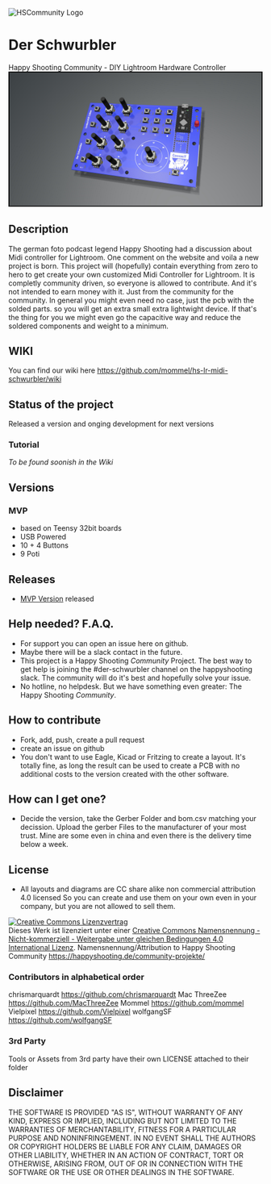 ![HSCommunity Logo](assets/hscommunity_logo_small.jpg)
# Der Schwurbler
Happy Shooting Community - DIY Lightroom Hardware Controller
![Render with Parts](pcb/MVP/Render/front_with_LC.jpg)

## Description
The german foto podcast legend Happy Shooting had a discussion about Midi controller for Lightroom. One comment on the website and voila a new project is born.
This project will (hopefully) contain everything from zero to hero to get create your own customized Midi Controller for Lightroom.
It is completly community driven, so everyone is allowed to contribute. And it's not intended to earn money with it. Just from the community for the community.
In general you might even need no case, just the pcb with the solded parts. so you will get an extra small extra lightwight device. If that's the thing for you we might even go the capacitive way and reduce the soldered components and weight to a minimum.

## WIKI
You can find our wiki here https://github.com/mommel/hs-lr-midi-schwurbler/wiki

## Status of the project
Released a version and onging development for next versions

### Tutorial
 *To be found soonish in the Wiki*

## Versions
### MVP 
* based on Teensy 32bit boards
* USB Powered
* 10 + 4 Buttons
* 9 Poti

## Releases
* [MVP Version](https://github.com/mommel/hs-lr-midi-schwurbler/releases/tag/v1.0.0) released

## Help needed? F.A.Q.
* For support you can open an issue here on github.
* Maybe there will be a slack contact in the future.
* This project is a Happy Shooting _Community_ Project. 
The best way to get help is joining the #der-schwurbler channel on the happyshooting slack. The community will do it's best and hopefully solve your issue.
* No hotline, no helpdesk. But we have something even greater: The Happy Shooting _Community_.    

## How to contribute
* Fork, add, push, create a pull request
* create an issue on github
* You don't want to use Eagle, Kicad or Fritzing to create a layout. It's totally fine, as long the result can be used to create a PCB with no additional costs to the version created with the other software.

## How can I get one?
* Decide the version, take the Gerber Folder and bom.csv matching your decission. Upload the gerber Files to the manufacturer of your most trust. Mine are some even in china and even there is the delivery time below a week.

## License
* All layouts and diagrams are CC share alike non commercial attribution 4.0 licensed
So you can create and use them on your own even in your company, but you are not allowed to sell them.

<a rel="license" href="http://creativecommons.org/licenses/by-nc-sa/4.0/"><img alt="Creative Commons Lizenzvertrag" style="border-width:0" src="https://i.creativecommons.org/l/by-nc-sa/4.0/88x31.png" /></a><br />Dieses Werk ist lizenziert unter einer <a rel="license" href="http://creativecommons.org/licenses/by-nc-sa/4.0/">Creative Commons Namensnennung - Nicht-kommerziell - Weitergabe unter gleichen Bedingungen 4.0 International Lizenz</a>.
Namensnennung/Attribution to Happy Shooting Community https://happyshooting.de/community-projekte/

### Contributors in alphabetical order
chrismarquardt https://github.com/chrismarquardt
Mac ThreeZee https://github.com/MacThreeZee
Mommel https://github.com/mommel
Vielpixel https://github.com/Vielpixel
wolfgangSF https://github.com/wolfgangSF

### 3rd Party
Tools or Assets from 3rd party have their own LICENSE attached to their folder

## Disclaimer
THE SOFTWARE IS PROVIDED "AS IS", WITHOUT WARRANTY OF ANY KIND, EXPRESS OR IMPLIED, INCLUDING BUT NOT LIMITED TO THE WARRANTIES OF MERCHANTABILITY, FITNESS FOR A PARTICULAR PURPOSE AND NONINFRINGEMENT. IN NO EVENT SHALL THE AUTHORS OR COPYRIGHT HOLDERS BE LIABLE FOR ANY CLAIM, DAMAGES OR OTHER LIABILITY, WHETHER IN AN ACTION OF CONTRACT, TORT OR OTHERWISE, ARISING FROM, OUT OF OR IN CONNECTION WITH THE SOFTWARE OR THE USE OR OTHER DEALINGS IN THE SOFTWARE.
